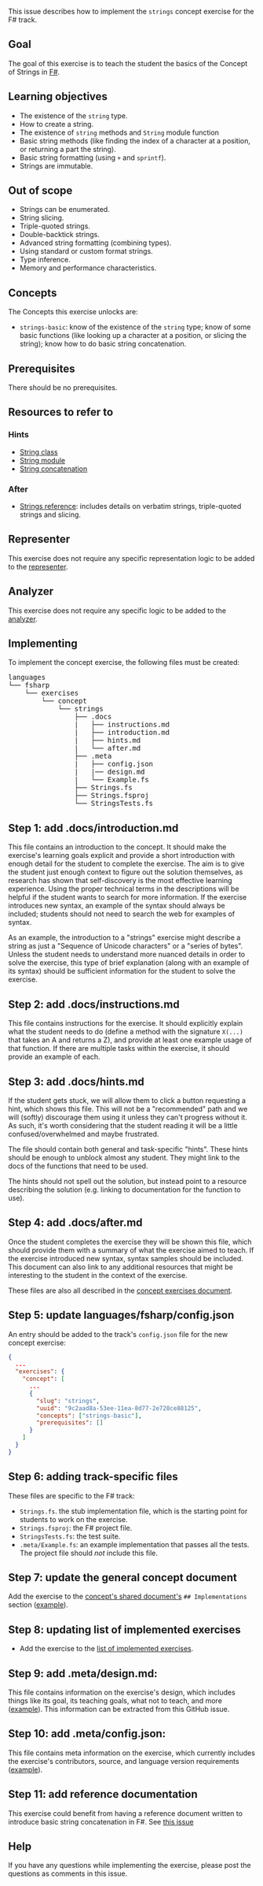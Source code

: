 This issue describes how to implement the `strings` concept exercise for the F# track.

## Goal

The goal of this exercise is to teach the student the basics of the Concept of Strings in [F#][strings].

## Learning objectives

- The existence of the `string` type.
- How to create a string.
- The existence of `string` methods and `String` module function
- Basic string methods (like finding the index of a character at a position, or returning a part the string).
- Basic string formatting (using `+` and `sprintf`).
- Strings are immutable.

## Out of scope

- Strings can be enumerated.
- String slicing.
- Triple-quoted strings.
- Double-backtick strings.
- Advanced string formatting (combining types).
- Using standard or custom format strings.
- Type inference.
- Memory and performance characteristics.

## Concepts

The Concepts this exercise unlocks are:

- `strings-basic`: know of the existence of the `string` type; know of some basic functions (like looking up a character at a position, or slicing the string); know how to do basic string concatenation.

## Prerequisites

There should be no prerequisites.

## Resources to refer to

### Hints

- [String class][strings]
- [String module][string-module]
- [String concatenation][string-concat]

### After

- [Strings reference](https://docs.microsoft.com/en-us/dotnet/fsharp/language-reference/strings): includes details on verbatim strings, triple-quoted strings and slicing.

## Representer

This exercise does not require any specific representation logic to be added to the [representer][representer].

## Analyzer

This exercise does not require any specific logic to be added to the [analyzer][analyzer].

## Implementing

To implement the concept exercise, the following files must be created:

<pre>
languages
└── fsharp
    └── exercises
        └── concept
            └── strings
                ├── .docs
                |   ├── instructions.md
                |   ├── introduction.md
                |   ├── hints.md
                |   └── after.md
                ├── .meta
                |   ├── config.json
                |   |── design.md
                |   └── Example.fs
                ├── Strings.fs
                ├── Strings.fsproj
                └── StringsTests.fs
</pre>

## Step 1: add .docs/introduction.md

This file contains an introduction to the concept. It should make the exercise's learning goals explicit and provide a short introduction with enough detail for the student to complete the exercise. The aim is to give the student just enough context to figure out the solution themselves, as research has shown that self-discovery is the most effective learning experience. Using the proper technical terms in the descriptions will be helpful if the student wants to search for more information. If the exercise introduces new syntax, an example of the syntax should always be included; students should not need to search the web for examples of syntax.

As an example, the introduction to a "strings" exercise might describe a string as just a "Sequence of Unicode characters" or a "series of bytes". Unless the student needs to understand more nuanced details in order to solve the exercise, this type of brief explanation (along with an example of its syntax) should be sufficient information for the student to solve the exercise.

## Step 2: add .docs/instructions.md

This file contains instructions for the exercise. It should explicitly explain what the student needs to do (define a method with the signature `X(...)` that takes an A and returns a Z), and provide at least one example usage of that function. If there are multiple tasks within the exercise, it should provide an example of each.

## Step 3: add .docs/hints.md

If the student gets stuck, we will allow them to click a button requesting a hint, which shows this file. This will not be a "recommended" path and we will (softly) discourage them using it unless they can't progress without it. As such, it's worth considering that the student reading it will be a little confused/overwhelmed and maybe frustrated.

The file should contain both general and task-specific "hints". These hints should be enough to unblock almost any student. They might link to the docs of the functions that need to be used.

The hints should not spell out the solution, but instead point to a resource describing the solution (e.g. linking to documentation for the function to use).

## Step 4: add .docs/after.md

Once the student completes the exercise they will be shown this file, which should provide them with a summary of what the exercise aimed to teach. If the exercise introduced new syntax, syntax samples should be included. This document can also link to any additional resources that might be interesting to the student in the context of the exercise.

These files are also all described in the [concept exercises document][docs-concept-exercises].

## Step 5: update languages/fsharp/config.json

An entry should be added to the track's `config.json` file for the new concept exercise:

```json
{
  ...
  "exercises": {
    "concept": [
      ...
      {
        "slug": "strings",
        "uuid": "9c2aad8a-53ee-11ea-8d77-2e728ce88125",
        "concepts": ["strings-basic"],
        "prerequisites": []
      }
    ]
  }
}
```

## Step 6: adding track-specific files

These files are specific to the F# track:

- `Strings.fs`. the stub implementation file, which is the starting point for students to work on the exercise.
- `Strings.fsproj`: the F# project file.
- `StringsTests.fs`: the test suite.
- `.meta/Example.fs`: an example implementation that passes all the tests. The project file should _not_ include this file.

## Step 7: update the general concept document

Add the exercise to the [concept's shared document's][reference] `## Implementations` section ([example](https://github.com/exercism/v3/blob/master/reference/types/string.md#implementations)).

## Step 8: updating list of implemented exercises

- Add the exercise to the [list of implemented exercises][implemented-exercises].

## Step 9: add .meta/design.md:

This file contains information on the exercise's design, which includes things like its goal, its teaching goals, what not to teach, and more ([example][meta-design]). This information can be extracted from this GitHub issue.

## Step 10: add .meta/config.json:

This file contains meta information on the exercise, which currently includes the exercise's contributors, source, and language version requirements ([example][meta-config.json]).

## Step 11: add reference documentation

This exercise could benefit from having a reference document written to introduce basic string concatenation in F#. See [this issue][string-concat-issue]

## Help

If you have any questions while implementing the exercise, please post the questions as comments in this issue.

[how-to-implement-a-concept-exercise]: https://github.com/exercism/v3/blob/master/docs/maintainers/generic-how-to-implement-a-concept-exercise.md
[implemented-exercises]: https://github.com/exercism/v3/tree/master/languages/fsharp/exercises/concept/README.md#implemented-exercises
[reference]: https://github.com/exercism/v3/blob/master/languages/fsharp/reference/README.md#reference-docs
[analyzer]: https://github.com/exercism/fsharp-analyzer
[representer]: https://github.com/exercism/fsharp-representer
[meta-design]: https://github.com/exercism/v3/blob/master/languages/fsharp/exercises/concept/numbers/.meta/design.md
[meta-config.json]: https://github.com/exercism/v3/blob/master/languages/fsharp/exercises/concept/numbers/.meta/config.json
[docs-concept-exercises]: https://github.com/exercism/v3/blob/master/docs/concept-exercises.md
[string-concat-issue]: https://github.com/exercism/v3/issues/757
[strings]: https://docs.microsoft.com/en-us/dotnet/api/system.string?view=netcore-3.1
[string-module]: https://msdn.microsoft.com/visualfsharpdocs/conceptual/core.string-module-%5bfsharp%5d
[string-concat]: https://docs.microsoft.com/en-us/dotnet/fsharp/language-reference/strings#string-operators
